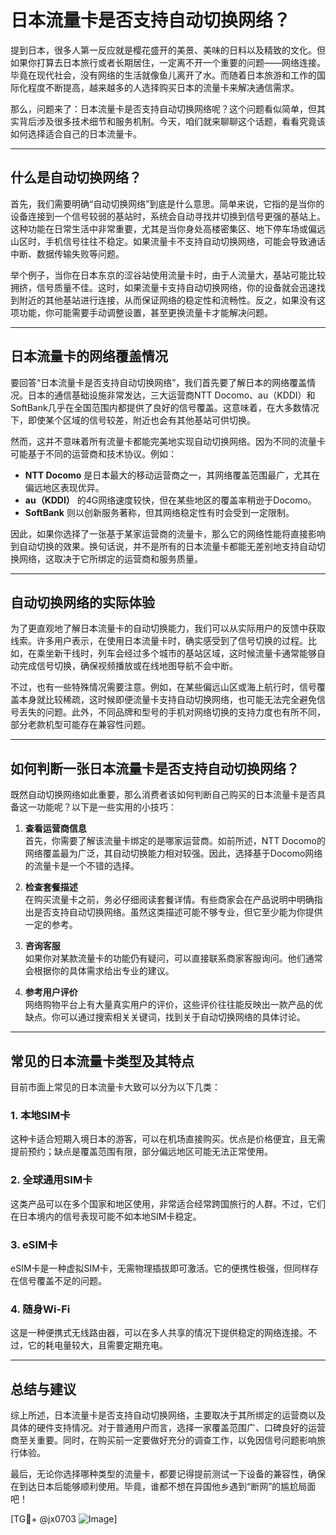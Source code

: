 # 日本流量卡是否支持自动切换网络？

提到日本，很多人第一反应就是樱花盛开的美景、美味的日料以及精致的文化。但如果你打算去日本旅行或者长期居住，一定离不开一个重要的问题——网络连接。毕竟在现代社会，没有网络的生活就像鱼儿离开了水。而随着日本旅游和工作的国际化程度不断提高，越来越多的人选择购买日本的流量卡来解决通信需求。

那么，问题来了：日本流量卡是否支持自动切换网络呢？这个问题看似简单，但其实背后涉及很多技术细节和服务机制。今天，咱们就来聊聊这个话题，看看究竟该如何选择适合自己的日本流量卡。

---

## 什么是自动切换网络？

首先，我们需要明确“自动切换网络”到底是什么意思。简单来说，它指的是当你的设备连接到一个信号较弱的基站时，系统会自动寻找并切换到信号更强的基站上。这种功能在日常生活中非常重要，尤其是当你身处高楼密集区、地下停车场或偏远山区时，手机信号往往不稳定。如果流量卡不支持自动切换网络，可能会导致通话中断、数据传输失败等问题。

举个例子，当你在日本东京的涩谷站使用流量卡时，由于人流量大，基站可能比较拥挤，信号质量不佳。这时，如果流量卡支持自动切换网络，你的设备就会迅速找到附近的其他基站进行连接，从而保证网络的稳定性和流畅性。反之，如果没有这项功能，你可能需要手动调整设置，甚至更换流量卡才能解决问题。

---

## 日本流量卡的网络覆盖情况

要回答“日本流量卡是否支持自动切换网络”，我们首先要了解日本的网络覆盖情况。日本的通信基础设施非常发达，三大运营商NTT Docomo、au（KDDI）和SoftBank几乎在全国范围内都提供了良好的信号覆盖。这意味着，在大多数情况下，即使某个区域的信号较差，附近也会有其他基站可供切换。

然而，这并不意味着所有流量卡都能完美地实现自动切换网络。因为不同的流量卡可能基于不同的运营商和技术协议。例如：

- **NTT Docomo** 是日本最大的移动运营商之一，其网络覆盖范围最广，尤其在偏远地区表现优异。
- **au（KDDI）** 的4G网络速度较快，但在某些地区的覆盖率稍逊于Docomo。
- **SoftBank** 则以创新服务著称，但其网络稳定性有时会受到一定限制。

因此，如果你选择了一张基于某家运营商的流量卡，那么它的网络性能将直接影响到自动切换的效果。换句话说，并不是所有的日本流量卡都能无差别地支持自动切换网络，这取决于它所绑定的运营商和服务质量。

---

## 自动切换网络的实际体验

为了更直观地了解日本流量卡的自动切换能力，我们可以从实际用户的反馈中获取线索。许多用户表示，在使用日本流量卡时，确实感受到了信号切换的过程。比如，在乘坐新干线时，列车会经过多个城市的基站区域，这时候流量卡通常能够自动完成信号切换，确保视频播放或在线地图导航不会中断。

不过，也有一些特殊情况需要注意。例如，在某些偏远山区或海上航行时，信号覆盖本身就比较稀疏，这时候即便流量卡支持自动切换网络，也可能无法完全避免信号丢失的问题。此外，不同品牌和型号的手机对网络切换的支持力度也有所不同，部分老款机型可能存在兼容性问题。

---

## 如何判断一张日本流量卡是否支持自动切换网络？

既然自动切换网络如此重要，那么消费者该如何判断自己购买的日本流量卡是否具备这一功能呢？以下是一些实用的小技巧：

1. **查看运营商信息**  
   首先，你需要了解该流量卡绑定的是哪家运营商。如前所述，NTT Docomo的网络覆盖最为广泛，其自动切换能力相对较强。因此，选择基于Docomo网络的流量卡是一个不错的选择。

2. **检查套餐描述**  
   在购买流量卡之前，务必仔细阅读套餐详情。有些商家会在产品说明中明确指出是否支持自动切换网络。虽然这类描述可能不够专业，但它至少能为你提供一定的参考。

3. **咨询客服**  
   如果你对某款流量卡的功能仍有疑问，可以直接联系商家客服询问。他们通常会根据你的具体需求给出专业的建议。

4. **参考用户评价**  
   网络购物平台上有大量真实用户的评价，这些评价往往能反映出一款产品的优缺点。你可以通过搜索相关关键词，找到关于自动切换网络的具体讨论。

---

## 常见的日本流量卡类型及其特点

目前市面上常见的日本流量卡大致可以分为以下几类：

### 1. **本地SIM卡**
   这种卡适合短期入境日本的游客，可以在机场直接购买。优点是价格便宜，且无需提前预约；缺点是覆盖范围有限，部分偏远地区可能无法正常使用。

### 2. **全球通用SIM卡**
   这类产品可以在多个国家和地区使用，非常适合经常跨国旅行的人群。不过，它们在日本境内的信号表现可能不如本地SIM卡稳定。

### 3. **eSIM卡**
   eSIM卡是一种虚拟SIM卡，无需物理插拔即可激活。它的便携性极强，但同样存在信号覆盖不足的问题。

### 4. **随身Wi-Fi**
   这是一种便携式无线路由器，可以在多人共享的情况下提供稳定的网络连接。不过，它的耗电量较大，且需要定期充电。

---

## 总结与建议

综上所述，日本流量卡是否支持自动切换网络，主要取决于其所绑定的运营商以及具体的硬件支持情况。对于普通用户而言，选择一家覆盖范围广、口碑良好的运营商至关重要。同时，在购买前一定要做好充分的调查工作，以免因信号问题影响旅行体验。

最后，无论你选择哪种类型的流量卡，都要记得提前测试一下设备的兼容性，确保在到达日本后能够顺利使用。毕竟，谁都不想在异国他乡遇到“断网”的尴尬局面吧！

[TG💪+ @jx0703 ![Image](https://github.com/user-attachments/assets/dbca1d08-cadb-493c-b0ec-ad6f7a83f270)]